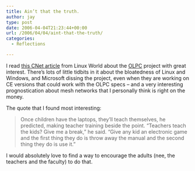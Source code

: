 ```yaml
---
title: Ain’t that the truth.
author: jay
type: post
date: 2006-04-04T21:23:44+00:00
url: /2006/04/04/aint-that-the-truth/
categories:
  - Reflections

---
```

I read [this CNet article][1] from Linux World about the [OLPC][2] project with great interest. There’s lots of little tidbits in it about the bloatedness of Linux and Windows, and Microsoft dissing the project, even when they are working on CE versions that could work with the OLPC specs &#8211; and a very interesting prognostication about mesh networks that I personally think is right on the money.

The quote that I found most interesting:

> Once children have the laptops, they’ll teach themselves, he predicted, making teacher training beside the point. “Teachers teach the kids? Give me a break,” he said. “Give any kid an electronic game and the first thing they do is throw away the manual and the second thing they do is use it.”

I would absolutely love to find a way to encourage the adults (nee, the teachers and the faculty) to do that.

 [1]: http://news.com.com/2100-7346_3-6057456.html?part=rss
 [2]: http://laptop.org/